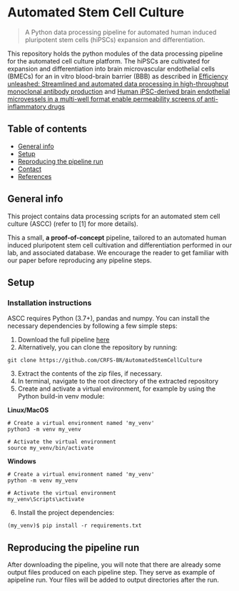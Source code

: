 # Automated Stem Cell Culture
> A Python data processing pipeline for automated human induced pluripotent stem cells (hiPSCs) expansion and differentiation.
> 
This repository holds the python modules of the data processing pipeline for the automated cell culture platform. The hiPSCs are cultivated for expansion and differentiation into brain microvascular endothelial cells (BMECs) for an in vitro blood-brain barrier (BBB) as described in [Efficiency unleashed: Streamlined and automated data processing in high-throughput monoclonal antibody production](link_to_preprint) and [Human iPSC-derived brain endothelial microvessels in a multi-well format enable permeability screens of anti-inflammatory drugs](https://www.sciencedirect.com/science/article/pii/S014296122200165X?via%3Dihub)

## Table of contents
* [General info](#general-info)
* [Setup](#setup)
* [Reproducing the pipeline run](#reproducing-the-pipeline-run)
* [Contact](#contact)
* [References](#references)

## General info

This project contains data processing scripts for an automated stem cell culture (ASCC) (refer to [1] for more details). 

This a small, **a proof-of-concept** pipeline, tailored to an automated human induced pluripotent stem cell cultivation and differentiation performed in our lab, and associated database. We encourage the reader to get familiar with our paper before reproducing any pipeline steps. 

## Setup

### Installation instructions

ASCC requires Python (3.7+), pandas and numpy. You can install the necessary dependencies by following a few simple steps:

1.	Download the full pipeline [here]( https://github.com/Malwoiniak/AutomatedStemCellCulture/archive/refs/heads/main.zip)
2.	Alternatively, you can clone the repository by running:

`git clone https://github.com/CRFS-BN/AutomatedStemCellCulture`

3.	Extract the contents of the zip files, if necessary.
4.	In terminal, navigate to the root directory of the extracted repository
5.	Create and activate a virtual environment, for example by using the Python build-in venv module:

**Linux/MacOS**
```
# Create a virtual environment named 'my_venv'
python3 -m venv my_venv

# Activate the virtual environment
source my_venv/bin/activate
```
**Windows**
```
# Create a virtual environment named 'my_venv'
python -m venv my_venv

# Activate the virtual environment
my_venv\Scripts\activate
```

6.	Install the project dependencies:

`(my_venv)$ pip install -r requirements.txt`

## Reproducing the pipeline run

After downloading the pipeline, you will note that there are already some output files produced on each pipeline step. They serve as example of apipeline run. Your files will be added to output directories after the run.
